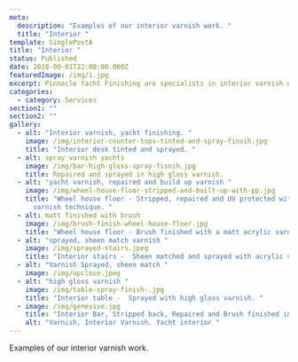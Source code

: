 ```yaml
---
meta:
  description: "Examples of our interior varnish work. "
  title: "Interior "
template: SinglePostA
title: "Interior "
status: Published
date: 2018-09-01T22:00:00.000Z
featuredImage: /img/i.jpg
excerpt: Pinnacle Yacht Finishing are specialists in interior varnish work.
categories:
  - category: Services
section1: ""
section2: ""
gallery:
  - alt: "Interior varnish, yacht finishing. "
    image: /img/interior-counter-tops-tinted-and-spray-finsih.jpg
    title: "Interior desk tinted and sprayed. "
  - alt: spray varnish yachts
    image: /img/bar-high-gloss-spray-fisnih.jpg
    title: Repaired and sprayed in high gloss varnish.
  - alt: "yacht varnish, repaired and build up varnish "
    image: /img/wheel-house-floor-stripped-and-built-up-with-pp.jpg
    title: "Wheel house floor - Stripped, repaired and UV protected with a build up
      varnish technique. "
  - alt: matt finished with brush
    image: /img/brush-finish-wheel-house-floor.jpg
    title: "Wheel house floor - Brush finished with a matt acrylic varnish. "
  - alt: "sprayed, sheen match varnish "
    image: /img/sprayed-stairs.jpeg
    title: "Interior stairs -  Sheen matched and sprayed with acrylic varnish. "
  - alt: "Varnish Sprayed, sheen match "
    image: /img/upclose.jpeg
  - alt: "high gloss varnish "
    image: /img/table-spray-finish-.jpg
    title: "Interior table -  Sprayed with high gloss varnish. "
  - image: /img/genevive.jpg
    title: "Interior Bar, Stripped back, Repaired and Brush finished in Matt "
    alt: "Varnish, Interior Varnish. Yacht interior "
---
```

Examples of our interior varnish work.
